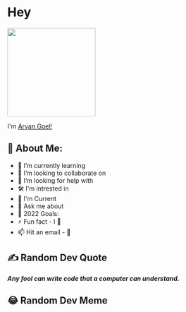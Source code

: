 
# Hey 

<img src="https://github.com/goelaryan575/MyResourceGit/blob/57396b6bdc4ca0a49f2261afd5f7f668eae246d3/591.JPG" width="200">

I'm [Aryan Goel!](https://github.com/goelaryan575/MyResourceGit) 

## 💫 About Me:

- 🌱 I’m currently learning 
- 👯 I’m looking to collaborate on 
- 🤝 I’m looking for help with 
- 🛠 I'm intrested in 
- 🤖 I'm Current 
- 💬 Ask me about 
- 🥅 2022 Goals: 
- ⚡ Fun fact - I 💖 
- 📫 Hit an email - 📧 

## ✍️ Random Dev Quote
**_Any fool can write code that a computer can understand._**
## 😂 Random Dev Meme
<ima src = "https://www.google.com/url?sa=i&url=https%3A%2F%2Fm.facebook.com%2Fdevm3m3%2Fposts%2F1335706650122842%3A0&psig=AOvVaw2Gt5NalfOSEgtngGHQ_nbT&ust=1664694021855000&source=images&cd=vfe&ved=0CAsQjRxqFwoTCIDz98-6vvoCFQAAAAAdAAAAABAE">
